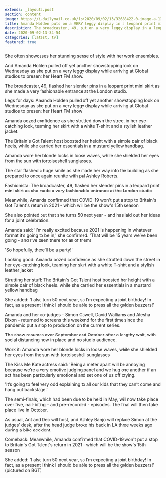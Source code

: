 ```yaml
---
extends: _layouts.post
section: content
image: https://i.dailymail.co.uk/1s/2020/09/02/13/32688422-0-image-a-13_1599049668453.jpg 
title: Amanda Holden puts on a VERY leggy display in a leopard print mini skirt at Heart radio 
description: The broadcaster, 49, put on a very leggy display in a leopard print mini skirt while arriving at Global studios to present her Heart FM show on Wednesday. 
date: 2020-09-02-13-34-54 
categories: [latest, tv] 
featured: true 
--- 
```

She often showcases her stunning sense of style with her work ensembles.

And Amanda Holden pulled off yet another showstopping look on Wednesday as she put on a very leggy display while arriving at Global studios to present her Heart FM show.  

The broadcaster, 49, flashed her slender pins in a leopard print mini skirt as she made a very fashionable entrance at the London studio. 

Legs for days: Amanda Holden pulled off yet another showstopping look on Wednesday as she put on a very leggy display while arriving at Global studios to present her Heart FM show

Amanda oozed confidence as she strutted down the street in her eye-catching look, teaming her skirt with a white T-shirt and a stylish leather jacket.

The Britain's Got Talent host boosted her height with a simple pair of black heels, while she carried her essentials in a mustard yellow handbag.

Amanda wore her blonde locks in loose waves, while she shielded her eyes from the sun with tortoiseshell sunglasses. 

The star flashed a huge smile as she made her way into the building as she prepared to once again reunite with pal Ashley Roberts. 

Fashionista: The broadcaster, 49, flashed her slender pins in a leopard print mini skirt as she made a very fashionable entrance at the London studio

Meanwhile, Amanda confirmed that COVID-19 won't put a stop to Britain's Got Talent's return in 2021 - which will be the show's 15th season

She also pointed out that she turns 50 next year - and has laid out her ideas for a joint celebration.

Amanda said: 'I’m really excited because 2021 is happening in whatever format it’s going to be in,' she confirmed. 'That will be 15 years we’ve been going - and I’ve been there for all of them!

'So hopefully, there’ll be a party!'

Looking good: Amanda oozed confidence as she strutted down the street in her eye-catching look, teaming her skirt with a white T-shirt and a stylish leather jacket

Strutting her stuff: The Britain's Got Talent host boosted her height with a simple pair of black heels, while she carried her essentials in a mustard yellow handbag

She added: 'I also turn 50 next year, so I’m expecting a joint birthday! In fact, as a present I think I should be able to press all the golden buzzers!'

Amanda and her co-judges - Simon Cowell, David Walliams and Alesha Dixon - returned to screens this weekend for the first time since the pandemic put a stop to production on the current series.

The show resumes over September and October after a lengthy wait, with social distancing now in place and no studio audience.

Work it: Amanda wore her blonde locks in loose waves, while she shielded her eyes from the sun with tortoiseshell sunglasses

The Kiss Me Kate actress said: 'Being a meter apart will be annoying because we’re a very emotive judging panel and we hug one another if an act has been particularly emotional and set one of us off crying.

'It’s going to feel very odd explaining to all our kids that they can’t come and hang out backstage.'

The semi-finals, which had been due to be held in May, will now take place over five, nail-biting – and pre-recorded - episodes. The final will then take place live in October.

As usual, Ant and Dec will host, and Ashley Banjo will replace Simon at the judges’ desk, after the head judge broke his back in LA three weeks ago during a bike accident.

Comeback: Meanwhile, Amanda confirmed that COVID-19 won't put a stop to Britain's Got Talent's return in 2021 - which will be the show's 15th season

She added: 'I also turn 50 next year, so I’m expecting a joint birthday! In fact, as a present I think I should be able to press all the golden buzzers!' (pictured on BGT) 

